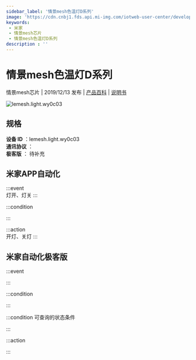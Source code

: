 ```yaml
---
sidebar_label: '情景mesh色温灯D系列'
image: 'https://cdn.cnbj1.fds.api.mi-img.com/iotweb-user-center/developer_1679047687071K4zbtww0.png?GalaxyAccessKeyId=AKVGLQWBOVIRQ3XLEW&Expires=9223372036854775807&Signature=GDBGCcpF/kSEZP/XUYZzgB7whJw='
keywords: 
 - 米家
 - 情景mesh芯片
 - 情景mesh色温灯D系列
description : ''
---
```

# 情景mesh色温灯D系列

情景mesh芯片 | 2019/12/13 发布 | [产品百科](https://home.mi.com/webapp/content/baike/product/index.html?model=lemesh.light.wy0c03/) | [说明书](https://home.mi.com/views/introduction.html?model=lemesh.light.wy0c03&region=cn)

![lemesh.light.wy0c03](https://cdn.cnbj1.fds.api.mi-img.com/iotweb-user-center/developer_1679047687071K4zbtww0.png?GalaxyAccessKeyId=AKVGLQWBOVIRQ3XLEW&Expires=9223372036854775807&Signature=GDBGCcpF/kSEZP/XUYZzgB7whJw=)

## 规格  
> 
**设备 ID** ：lemesh.light.wy0c03  
**通讯协议** ：  
**极客版**  ： 待补充 


## 米家APP自动化  

:::event  
灯开、灯关
:::

:::condition  

:::

:::action   
开灯、关灯
:::

## 米家自动化极客版  

:::event  

:::

:::condition  

:::

:::condition 可查询的状态条件  

:::

:::action  

:::

        
